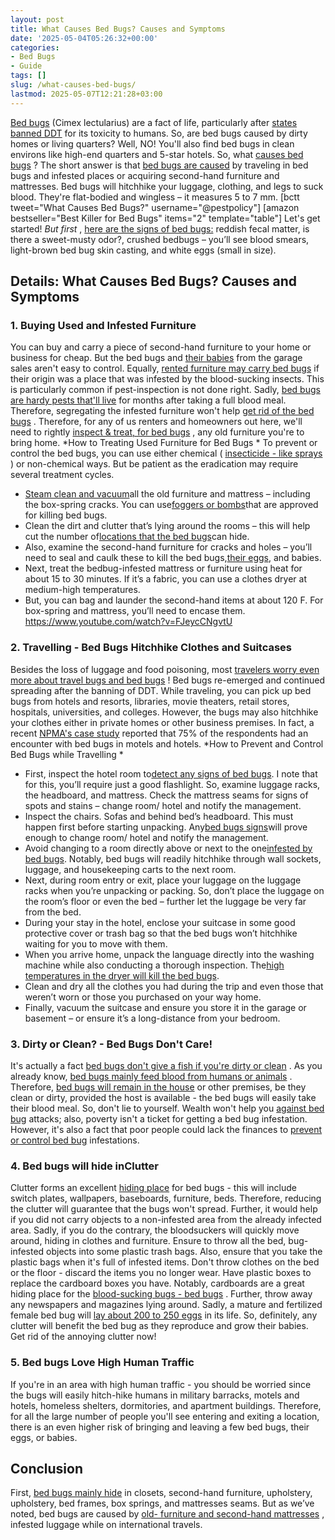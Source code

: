 ```yaml
---
layout: post
title: What Causes Bed Bugs? Causes and Symptoms
date: '2025-05-04T05:26:32+00:00'
categories:
- Bed Bugs
- Guide
tags: []
slug: /what-causes-bed-bugs/
lastmod: 2025-05-07T12:21:28+03:00
---
```


[Bed bugs](https://pestpolicy.com/pictures-of-bed-bugs/)
(Cimex lectularius) are a fact of life, particularly after
[states banned DDT](https://www.epa.gov/ingredients-used-pesticide-products/ddt-brief-history-and-status)
for its toxicity to humans. So, are bed bugs caused by dirty homes or living quarters? Well, NO!
You'll also find bed bugs in clean environs like high-end quarters and 5-star hotels. So, what
[causes bed bugs](https://pestpolicy.com/does-lysol-kill-bed-bugs/)
?
The short answer is that
[bed bugs are caused](https://pestpolicy.com/bed-bugs-vs-mites/)
by traveling in bed bugs and infested places or acquiring second-hand furniture and mattresses. Bed bugs will hitchhike your luggage, clothing, and legs to suck blood. They're flat-bodied and wingless – it measures 5 to 7 mm.
[bctt tweet="What Causes Bed Bugs?" username="@pestpolicy"]
[amazon bestseller="Best Killer for Bed Bugs" items="2" template="table"]
Let's get started!
*But first*
,
[here are the signs of bed bugs:](https://pestpolicy.com/can-bed-bugs-live-in-your-skin/)
reddish fecal matter, is there a sweet-musty odor?, crushed bedbugs – you’ll see blood smears, light-brown bed bug skin casting, and white eggs (small in size).
## Details: What Causes Bed Bugs? Causes and Symptoms
### 1. Buying Used and Infested Furniture
You can buy and carry a piece of second-hand furniture to your home or business for cheap. But the bed bugs and
[their babies](https://pestpolicy.com/baby-bed-bugs/)
from the garage sales aren't easy to control.
Equally,
[rented furniture may carry bed bugs](https://pestpolicy.com/bed-bug-bites-vs-mosquito-bites/)
if their origin was a place that was infested by the blood-sucking insects. This is particularly common if pest-inspection is not done right.
Sadly,
[bed bugs are hardy pests that'll live](https://pestpolicy.com/can-bed-bugs-live-outside/)
for months after taking a full blood meal. Therefore, segregating the infested furniture won't help
[get rid of the bed bugs](https://pestpolicy.com/how-to-get-rid-of-bed-bugs-fast/)
.
Therefore, for any of us renters and homeowners out here, we'll need to rightly
[inspect & treat, for bed bugs](https://pestpolicy.com/does-baby-powder-kill-bed-bugs/)
, any old furniture you're to bring home.
*How to Treating Used Furniture for Bed Bugs *
To prevent or control the bed bugs, you can use either chemical (
[insecticide - like sprays](https://pestpolicy.com/best-bed-bug-spray/)
) or non-chemical ways. But be patient as the eradication may require several treatment cycles.
- [Steam clean and vacuum](https://pestpolicy.com/best-bed-bug-steamer/)all the old furniture and mattress – including the box-spring cracks. You can use[foggers or bombs](https://pestpolicy.com/best-fogger-for-fleas/)that are approved for killing bed bugs.
- Clean the dirt and clutter that’s lying around the rooms – this will help cut the number of[locations that the bed bugs](https://pestpolicy.com/dead-bed-bugs/)can hide.
- Also, examine the second-hand furniture for cracks and holes – you’ll need to seal and caulk these to kill the bed bugs,[their eggs](https://pestpolicy.com/how-to-kill-bed-bug-eggs/), and babies.
- Next, treat the bedbug-infested mattress or furniture using heat for about 15 to 30 minutes. If it’s a fabric, you can use a clothes dryer at medium-high temperatures.
- But, you can bag and launder the second-hand items at about 120 F. For box-spring and mattress, you’ll need to encase them.
https://www.youtube.com/watch?v=FJeycCNgvtU
### 2. Travelling - Bed Bugs Hitchhike Clothes and Suitcases
Besides the loss of luggage and food poisoning, most
[travelers worry even more about travel bugs and bed bugs](https://pestpolicy.com/best-bed-bug-powder/)
! Bed bugs re-emerged and continued spreading after the banning of DDT.
While traveling, you can pick up bed bugs from hotels and resorts, libraries, movie theaters, retail stores, hospitals, universities, and colleges.
However, the bugs may also hitchhike your clothes either in private homes or other business premises.
In fact, a recent
[NPMA's case study](https://www.npmapestworld.org/default/assets/File/newsroom/magazine/2015/nov-dec_2015.pdf)
reported that 75% of the respondents had an encounter with bed bugs in motels and hotels.
*How to Prevent and Control Bed Bugs while Travelling *
- First, inspect the hotel room to[detect any signs of bed bugs](https://pestpolicy.com/bed-bug-eggs/). I note that for this, you’ll require just a good flashlight. So, examine luggage racks, the headboard, and mattress. Check the mattress seams for signs of spots and stains – change room/ hotel and notify the management.
- Inspect the chairs. Sofas and behind bed’s headboard. This must happen first before starting unpacking. Any[bed bugs signs](https://pestpolicy.com/what-does-bed-bug-poop-look-like/)will prove enough to change room/ hotel and notify the management.
- Avoid changing to a room directly above or next to the one[infested by bed bugs](https://pestpolicy.com/proof-bed-bug-spray-review/). Notably, bed bugs will readily hitchhike through wall sockets, luggage, and housekeeping carts to the next room.
- Next, during room entry or exit, place your luggage on the luggage racks when you’re unpacking or packing. So, don’t place the luggage on the room’s floor or even the bed – further let the luggage be very far from the bed.
- During your stay in the hotel, enclose your suitcase in some good protective cover or trash bag so that the bed bugs won’t hitchhike waiting for you to move with them.
- When you arrive home, unpack the language directly into the washing machine while also conducting a thorough inspection. The[high temperatures in the dryer will kill the bed bugs](https://pestpolicy.com/does-dryer-kill-bed-bugs/).
- Clean and dry all the clothes you had during the trip and even those that weren’t worn or those you purchased on your way home.
- Finally, vacuum the suitcase and ensure you store it in the garage or basement – or ensure it’s a long-distance from your bedroom.
### 3. Dirty or Clean? - Bed Bugs Don't Care!
It's actually a fact
[bed bugs don't give a fish if you're dirty or clean](https://www.thoughtco.com/what-are-these-tiny-black-bugs-in-my-house-1968030)
. As you already know,
[bed bugs mainly feed blood from humans or animals](https://pestpolicy.com/what-animals-eat-bed-bugs/)
.
Therefore,
[bed bugs will remain in the house](https://pestpolicy.com/pictures-of-bed-bug-bites/)
or other premises, be they clean or dirty, provided the host is available - the bed bugs will easily take their blood meal.
So, don't lie to yourself. Wealth won't help you
[against bed bug](https://pestpolicy.com/does-rubbing-alcohol-kill-bed-bugs/)
attacks; also, poverty isn't a ticket for getting a bed bug infestation. However, it's also a fact that poor people could lack the finances to
[prevent or control bed bug](https://pestpolicy.com/does-diatomaceous-earth-kill-bed-bugs/)
infestations.
### 4. Bed bugs will hide inClutter
Clutter forms an excellent
[hiding place](https://pestpolicy.com/where-do-fleas-live/)
for bed bugs - this will include switch plates, wallpapers, baseboards, furniture, beds. Therefore, reducing the clutter will guarantee that the bugs won't spread.
Further, it would help if you did not carry objects to a non-infested area from the already infected area. Sadly, if you do the contrary, the bloodsuckers will quickly move around, hiding in clothes and furniture.
Ensure to throw all the bed, bug-infested objects into some plastic trash bags. Also, ensure that you take the plastic bags when it's full of infested items. Don't throw clothes on the bed or the floor - discard the items you no longer wear.
Have plastic boxes to replace the cardboard boxes you have. Notably, cardboards are a great hiding place for the
[blood-sucking bugs - bed bugs](https://pestpolicy.com/scabies-vs-bed-bugs/)
. Further, throw away any newspapers and magazines lying around.
Sadly, a mature and fertilized female bed bug will
[lay about 200 to 250 eggs](https://pestpolicy.com/are-bed-bug-eggs-hard-or-soft/)
in its life. So, definitely, any clutter will benefit the bed bug as they reproduce and grow their babies. Get rid of the annoying clutter now!
### 5. Bed bugs Love High Human Traffic
If you're in an area with high human traffic - you should be worried since the bugs will easily hitch-hike humans in military barracks, motels and hotels, homeless shelters, dormitories, and apartment buildings.
Therefore, for all the large number of people you'll see entering and exiting a location, there is an even higher risk of bringing and leaving a few bed bugs, their eggs, or babies.
## Conclusion
First,
[bed bugs mainly hide](https://pestpolicy.com/where-do-bed-bugs-hide/)
in closets, second-hand furniture, upholstery, upholstery, bed frames, box springs, and mattresses seams. But as we’ve noted, bed bugs are caused by
[old- furniture and second-hand mattresses](https://pestpolicy.com/best-bed-bug-mattress-encasements/)
, infested luggage while on international travels.
